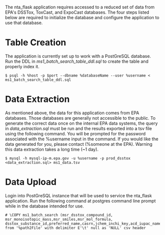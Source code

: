 The nta_flask application requires accessed to a reduced set of data from EPA's DSSTox, ToxCast, and ExpoCast databases.
The four steps listed below are required to initialize the database and configure the application to use that database.

# Table Creation  
The application is currently set up to work with a PostGreSQL database.  Run the DDL in _ms1_batch_search_table_ddl.sql_ 
to create the table and properly index it.

    $ psql -h %host -p $port --dbname %databaseName --user %username < ms1_batch_search_table_ddl.sql 

# Data Extraction
As mentioned above, the data for this application comes from EPA databases.  Those databases are generally not accessible
to the public.  To generate the correct data once on the internal EPA data systems, the query in _data_extraction.sql_ 
must be run and the results exported into a tsv file using the following command.  You will be prompted for the password
associated with the %username input in the command.  If you would like the data generated for you, please contact 
(%someone at the EPA).  Warning this data extraction takes a long time (~1 day).

    $ mysql -h mysql-ip-m.epa.gov -u %username -p prod_dsstox <data_extraction.sql> ms1_data.tsv

# Data Upload
Login into PostGreSQL instance that will be used to service the nta_flask application.  Run the following command at
postgres command line prompt while in the database intended for use.

    # \COPY ms1_batch_search (msr_dsstox_compound_id, msr_monoisotopic_mass,msr_smiles,msr_mol_formula, dsstox_substance_id,preferred_name,casrn,jchem_inchi_key,acd_iupac_name,mol_formula,monoisotopic_mass,total_median,expocast_comptox_link,nhanes_comptox_link,assay_count_active,assay_count_total) from '%path2File' with delimiter E'\t' null as 'NULL' csv header 

    

 
